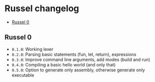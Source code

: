# Russel changelog
* [Russel 0](#russel-0)

## Russel 0
- `0.1.0`: Working lexer
- `0.2.0`: Parsing basic statements (fun, let, return), expressions
- `0.3.0`: Improve command line arguments, add modes (build and run)
- `0.4.0`: Compiling a basic hello world (and only that)
- `0.5.0`: Option to generate only assembly, otherwise generate only executable
